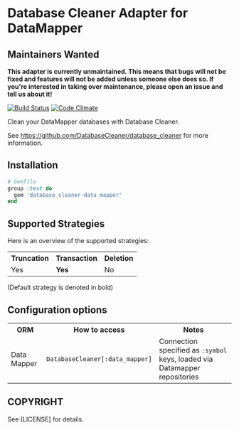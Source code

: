 # Database Cleaner Adapter for DataMapper

## Maintainers Wanted
**This adapter is currently unmaintained. This means that bugs will not be fixed and features will not be added unless someone else does so. If you're interested in taking over maintenance, please open an issue and tell us about it!**

[![Build Status](https://travis-ci.org/DatabaseCleaner/database_cleaner-data_mapper.svg?branch=master)](https://travis-ci.org/DatabaseCleaner/database_cleaner-data_mapper)
[![Code Climate](https://codeclimate.com/github/DatabaseCleaner/database_cleaner-data_mapper/badges/gpa.svg)](https://codeclimate.com/github/DatabaseCleaner/database_cleaner-data_mapper)

Clean your DataMapper databases with Database Cleaner.

See https://github.com/DatabaseCleaner/database_cleaner for more information.

## Installation

```ruby
# Gemfile
group :test do
  gem 'database_cleaner-data_mapper'
end
```

## Supported Strategies

Here is an overview of the supported strategies:

<table>
  <tbody>
    <tr>
      <th>Truncation</th>
      <th>Transaction</th>
      <th>Deletion</th>
    </tr>
    <tr>
      <td> Yes</td>
      <td> <b>Yes</b></td>
      <td> No</td>
    </tr>
  </tbody>
</table>

(Default strategy is denoted in bold)

## Configuration options

<table>
  <tbody>
    <tr>
      <th>ORM</th>
      <th>How to access</th>
      <th>Notes</th>
    </tr>
    <tr>
      <td> Data Mapper</td>
      <td> <code>DatabaseCleaner[:data_mapper]</code></td>
      <td> Connection specified as <code>:symbol</code> keys, loaded via Datamapper repositories </td>
    </tr>
  </tbody>
</table>

## COPYRIGHT

See [LICENSE] for details.
